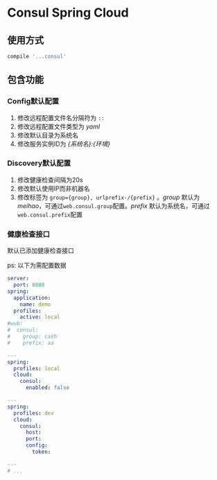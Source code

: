 Consul Spring Cloud
==========

## 使用方式

```groovy
compile '...consul'
```

## 包含功能

### Config默认配置

1. 修改远程配置文件名分隔符为 `::`
2. 修改远程配置文件类型为 *yaml*
3. 修改默认目录为系统名
4. 修改服务实例ID为 *{系统名}:{环境}*

### Discovery默认配置

1. 修改健康检查间隔为20s
2. 修改默认使用IP而非机器名
3. 修改标签为 `group={group}, urlprefix-/{prefix}` 。*group* 默认为 *meihao*，可通过`web.consul.group`配置。*prefix* 默认为系统名，可通过`web.consul.prefix`配置

### 健康检查接口

默认已添加健康检查接口

ps: 以下为需配置数据
```yaml
server:
  port: 8080
spring:
  application:
    name: demo
  profiles:
    active: local
#wub:
#  consul:
#    group: cash
#    prefix: aa

---
spring:
  profiles: local
  cloud:
    consul:
      enabled: false

---
spring:
  profiles: dev
  cloud:
    consul:
      host: 
      port: 
      config:
        token: 

---
# ...
```